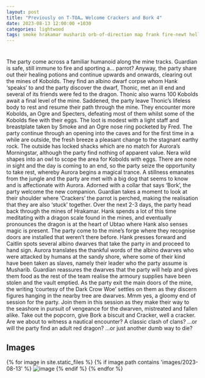 ```yaml
---
layout: post
title: "Previously on T-TOA… Welcome Crackers and Bork 4"
date: 2023-08-13 12:00:00 +1030
categories: lightwood
tags: smoke hrakamar musharib orb-of-direction map frank fire-newt hellhound gremlin
---
```

#
The party come across a familiar humanoid along the mine tracks. Guardian is safe, still immune to fire and sporting a… parrot? Anyway, the party share out their healing potions and continue upwards and onwards, clearing out the mines of Kobolds. They find an albino dwarf corpse whom Hank ‘speaks’ to and the party discover the dwarf, Thonic, met an ill end and several of its friends were fed to the dragon. Thonic also warns 100 Kobolds await a final level of the mine. Saddened, the party leave Thonic’s lifeless body to rest and resume their path through the mine. They encounter more Kobolds, an Ogre and Specters, defeating most of them whilst some of the Kobolds flee with their eggs. The loot is modest with a light staff and breastplate taken by Smoke and an Ogre nose ring pocketed by Fred. The party continue through an opening into the caves and for the first time in a while are outside, the fresh breeze a pleasant change to the stagnant earthy rock. The outside has locked shacks which are no match for Aurora’s Morningstar, although the party find nothing of apparent value. Nera wild shapes into an owl to scope the area for Kobolds with eggs. There are none in sight and the day is coming to an end, so the party seize the opportunity to take rest, whereby Aurora begins a magical trance. A stillness emanates from the jungle and the party are met with a big dog that seems to know and is affectionate with Aurora. Adorned with a collar that says ‘Bork’, the party welcome the new companion. Guardian takes a moment to look at their shoulder where ‘Crackers’ the parrot is perched, making the realisation that they are also ‘stuck’ together. Over the next 2-3 days, the party head back through the mines of Hrakamar. Hank spends a lot of this time meditating with a dragon scale found in the mines, and eventually pronounces the dragon is at the heart of Ubtao where Hank also senses magic is present. The party come to the mine’s forge where they recognise doors are installed that weren’t there before. Hank presses forward and Caitlin spots several albino dwarves that take the party in and proceed to hand sign. Aurora translates the thankful words of the albino dwarves who were attacked by humans at the sandy shore, where some of their kind have been taken as slaves, namely their leader who the party assume is Musharib. Guardian reassures the dwarves that the party will help and gives them food as the rest of the team realise the armoury supplies have been stolen and the vault emptied. As the party exit the main doors of the mine, the writing ‘courtesy of the Dark Crow Woe’ settles on them as they discern figures hanging in the nearby tree are dwarves. Mmm yes, a gloomy end of session for the party. Join them in this session as they make their way to the seashore in pursuit of vengeance for the dwarven, mistreated and fallen alike. Take out the popcorn, give Bork a biscuit and Cracker, well a cracker. Are we about to witness a nautical encounter? A classic clash of clans? …or will the party find an adult red dragon? …or just another dumb way to die?

## Images
{% for image in site.static_files %}
{% if image.path contains 'images/2023-08-13' %}
<img src="{{image.path}}" alt="image" />
{% endif %}
{% endfor %}
